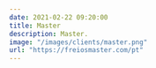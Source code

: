 ```yaml
---
date: 2021-02-22 09:20:00
title: Master
description: Master.
image: "/images/clients/master.png"
url: "https://freiosmaster.com/pt"
---
```

